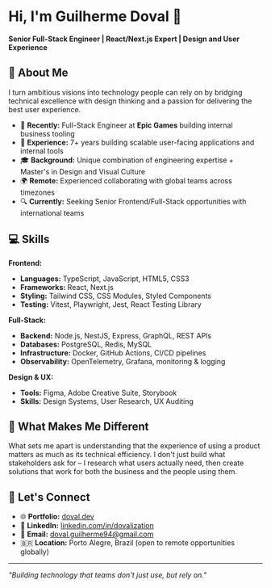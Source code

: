 # Hi, I'm Guilherme Doval 👋

**Senior Full-Stack Engineer | React/Next.js Expert | Design and User Experience**

## 🚀 About Me

I turn ambitious visions into technology people can rely on by bridging technical excellence with design thinking and a passion for delivering the best user experience.

- 🏢 **Recently:** Full-Stack Engineer at **Epic Games** building internal business tooling
- 🎯 **Experience:** 7+ years building scalable user-facing applications and internal tools
- 🎓 **Background:** Unique combination of engineering expertise + Master's in Design and Visual Culture
- 🌍 **Remote:** Experienced collaborating with global teams across timezones
- 🔍 **Currently:** Seeking Senior Frontend/Full-Stack opportunities with international teams

## 💻 Skills

**Frontend:**
- **Languages:** TypeScript, JavaScript, HTML5, CSS3
- **Frameworks:** React, Next.js
- **Styling:** Tailwind CSS, CSS Modules, Styled Components
- **Testing:** Vitest, Playwright, Jest, React Testing Library

**Full-Stack:**
- **Backend:** Node.js, NestJS, Express, GraphQL, REST APIs
- **Databases:** PostgreSQL, Redis, MySQL
- **Infrastructure:** Docker, GitHub Actions, CI/CD pipelines
- **Observability:** OpenTelemetry, Grafana, monitoring & logging

**Design & UX:**
- **Tools:** Figma, Adobe Creative Suite, Storybook
- **Skills:** Design Systems, User Research, UX Auditing

## 🌟 What Makes Me Different

What sets me apart is understanding that the experience of using a product matters as much as its technical efficiency. I don't just build what stakeholders ask for – I research what users actually need, then create solutions that work for both the business and the people using them.

## 🤝 Let's Connect

- 🌐 **Portfolio:** [doval.dev](https://doval.dev)
- 💼 **LinkedIn:** [linkedin.com/in/dovalization](https://linkedin.com/in/dovalization)
- 📧 **Email:** [doval.guilherme94@gmail.com](mailto:doval.guilherme94@gmail.com)
- 🇧🇷 **Location:** Porto Alegre, Brazil (open to remote opportunities globally)

---

*"Building technology that teams don't just use, but rely on."*
